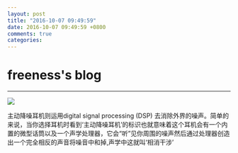 ```yaml
---
layout: post
title: "2016-10-07 09:49:59"
date: 2016-10-07 09:49:59 +0800
comments: true
categories: 
---
```


# freeness's blog

----------

![](http://okqmqrbgo.bkt.clouddn.com/201610070949591.jpg)

>
主动降噪耳机则运用digital signal processing (DSP) 去消除外界的噪声。简单的来说，当你选择耳机时看到‘主动降噪耳机’的标识也就意味着这个耳机会有一个内置的微型话筒以及一个声学处理器，它会“听”见你周围的噪声然后通过处理器创造出一个完全相反的声音将噪音中和掉,声学中这就叫‘相消干涉’